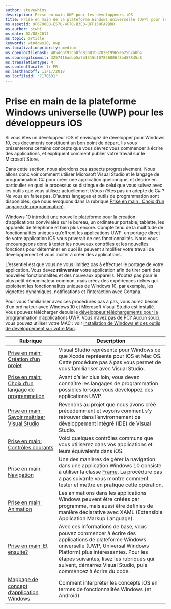 ```yaml
---
author: stevewhims
description: Prise en main UWP pour les développeurs iOS
title: Prise en main de la plateforme Windows universelle (UWP) pour les développeurs iOS
ms.assetid: 9F67068B-E578-4C70-B3E0-DFF150FA9BDD
ms.author: stwhi
ms.date: 02/08/2017
ms.topic: article
keywords: windows10, uwp
ms.localizationpriority: medium
ms.openlocfilehash: 485dc6f93cb0fd83601b3202ef9965e625b2a0b4
ms.sourcegitcommit: 3257416aebb5a7b1515e107866806f8bd57845a8
ms.translationtype: MT
ms.contentlocale: fr-FR
ms.lasthandoff: 11/17/2018
ms.locfileid: "7170531"
---
```

# <a name="getting-started-with-uwp-for-ios-developers"></a>Prise en main de la plateforme Windows universelle (UWP) pour les développeurs iOS


Si vous êtes un développeur iOS et envisagez de développer pour Windows 10, ces documents constituent un bon point de départ. Ils vous présenterons certains concepts que vous devrez vous commencer à écrire des applications, et expliquent comment publier votre travail sur le Microsoft Store.

Dans cette section, nous abordons ces aspects progressivement. Nous allons donc voir comment utiliser Microsoft Visual Studio et le langage de programmation C# pour créer une application quelconque, et décrire en particulier en quoi le processus se distingue de celui que vous suivez avec les outils que vous utilisez actuellement (Vous n’êtes pas un adepte de C# ? Ne vous en faites pas. D’autres langages et outils de programmation sont disponibles, que nous évoquons dans la rubrique [Prise en main : Choix d’un langage de programmation](getting-started-choosing-a-programming-language.md)).

Windows 10 introduit une nouvelle plateforme pour la création d’applications conviviales sur le bureau, un ordinateur portable, tablette, les appareils de téléphone et bien plus encore. Compte tenu de la multitude de fonctionnalités uniques qu’offrent les applications UWP, un portage direct de votre application iOS vous priverait de ces fonctionnalités. Nous vous encourageons donc à tester les nouveaux contrôles et les nouvelles fonctions pour déterminer en quoi ils peuvent simplifier votre travail de développement et vous inciter à créer des applications.

L’essentiel est que vous ne vous limitiez pas à effectuer le portage de votre application. Vous devez **réinventer** votre application afin de tirer parti des nouvelles fonctionnalités et des nouveaux appareils. N’optez pas pour le plus petit dénominateur commun, mais créez des expériences riches qui exploitent les fonctionnalités uniques de Windows 10, par exemple, les vignettes dynamiques, notifications et l’interaction avec Cortana.

Pour vous familiariser avec ces procédures pas à pas, vous aurez besoin d’un ordinateur avec Windows 10 et Microsoft Visual Studio est installé. Vous pouvez télécharger depuis le [développeur téléchargements pour la programmation d’applications UWP](https://developer.microsoft.com/en-us/windows/downloads). Vous n’avez pas de PC? Aucun souci, vous pouvez utiliser votre MAC : voir [Installation de Windows et des outils de développement sur votre Mac](setting-up-your-mac-with-windows-10.md).

| Rubrique | Description |
|-------|-------------|
| [Prise en main: Création d’un projet](getting-started-creating-a-project.md) | Visual Studio représente pour Windows ce que Xcode représente pour iOS et Mac OS. Cette procédure pas à pas vous permet de vous familiariser avec Visual Studio. |
| [Prise en main: Choix d’un langage de programmation](getting-started-choosing-a-programming-language.md) | Avant d’aller plus loin, vous devez connaître les langages de programmation possibles lorsque vous développez des applications UWP. |
| [Prise en main: Savoir maîtriser Visual Studio](getting-started-getting-around-in-visual-studio.md) | Revenons au projet que nous avons créé précédemment et voyons comment s’y retrouver dans l’environnement de développement intégré (IDE) de Visual Studio. |
| [Prise en main: Contrôles courants](getting-started-common-controls.md) | Voici quelques contrôles communs que vous utiliserez dans vos applications et leurs équivalents dans iOS. |
| [Prise en main: Navigation](getting-started-navigation.md) | Une des manières de gérer la navigation dans une application Windows 10 consiste à utiliser la classe [Frame](https://msdn.microsoft.com/library/windows/apps/br242682). La procédure pas à pas suivante vous montre comment tester et mettre en pratique cette opération. |
| [Prise en main: Animation](getting-started-animation.md) | Les animations dans les applications Windows peuvent être créées par programme, mais aussi être définies de manière déclarative avec XAML (Extensible Application Markup Language). |
| [Prise en main: Et ensuite?](getting-started-what-next.md) | Avec ces informations de base, vous pouvez commencer à écrire des applications de plateforme Windows universelle (UWP, Universal Windows Platform) plus intéressantes. Pour les étapes suivantes, lisez les rubriques qui suivent, démarrez Visual Studio, puis commencez à écrire du code. |
| [Mappage de concept d’application Windows](https://msdn.microsoft.com//windows/uwp/porting/android-ios-uwp-map) | Comment interpréter les concepts iOS en termes de fonctionnalités Windows (et Android) |

 

 

 
